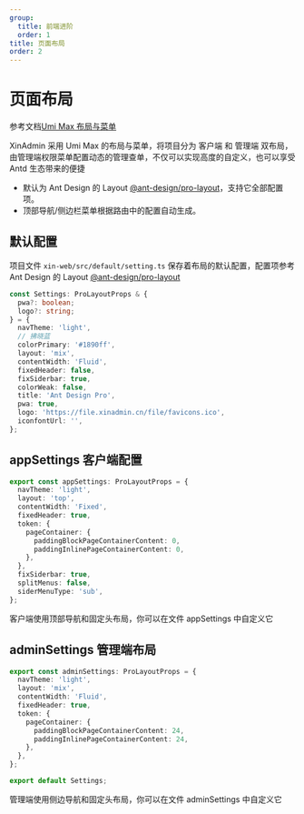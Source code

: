 ```yaml
---
group:
  title: 前端进阶
  order: 1
title: 页面布局
order: 2
---
```


# 页面布局

参考文档[Umi Max 布局与菜单](https://umijs.org/docs/max/layout-menu)

XinAdmin 采用 Umi Max 的布局与菜单，将项目分为 客户端 和 管理端 双布局，由管理端权限菜单配置动态的管理查单，不仅可以实现高度的自定义，也可以享受 Antd 生态带来的便捷

- 默认为 Ant Design 的 Layout [@ant-design/pro-layout](https://www.npmjs.com/package/@ant-design/pro-layout)，支持它全部配置项。
- 顶部导航/侧边栏菜单根据路由中的配置自动生成。

## 默认配置

项目文件 `xin-web/src/default/setting.ts` 保存着布局的默认配置，配置项参考 Ant Design 的 Layout [@ant-design/pro-layout](https://www.npmjs.com/package/@ant-design/pro-layout)

```ts | pure
const Settings: ProLayoutProps & {
  pwa?: boolean;
  logo?: string;
} = {
  navTheme: 'light',
  // 拂晓蓝
  colorPrimary: '#1890ff',
  layout: 'mix',
  contentWidth: 'Fluid',
  fixedHeader: false,
  fixSiderbar: true,
  colorWeak: false,
  title: 'Ant Design Pro',
  pwa: true,
  logo: 'https://file.xinadmin.cn/file/favicons.ico',
  iconfontUrl: '',
};
```

## appSettings 客户端配置

```ts | pure
export const appSettings: ProLayoutProps = {
  navTheme: 'light',
  layout: 'top',
  contentWidth: 'Fixed',
  fixedHeader: true,
  token: {
    pageContainer: {
      paddingBlockPageContainerContent: 0,
      paddingInlinePageContainerContent: 0,
    },
  },
  fixSiderbar: true,
  splitMenus: false,
  siderMenuType: 'sub',
};
```

客户端使用顶部导航和固定头布局，你可以在文件 appSettings 中自定义它

## adminSettings 管理端布局

```ts | pure
export const adminSettings: ProLayoutProps = {
  navTheme: 'light',
  layout: 'mix',
  contentWidth: 'Fluid',
  fixedHeader: true,
  token: {
    pageContainer: {
      paddingBlockPageContainerContent: 24,
      paddingInlinePageContainerContent: 24,
    },
  },
};

export default Settings;
```

管理端使用侧边导航和固定头布局，你可以在文件 adminSettings 中自定义它
